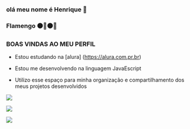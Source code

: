 ### olá meu nome é Henrique 🥇

 ### Flamengo ⚫🔴⚫🔴

### BOAS VINDAS AO MEU PERFIL 
 
- Estou estudando na [alura] (https://alura.com.pr.br)

- Estou me desenvolvendo na linguagem JavaEscript

- Utilizo esse espaço para minha organização e compartilhamento dos meus projetos desenvolvidos
 
![](https://i.giphy.com/media/v1.Y2lkPTc5MGI3NjExeHY5bjFlMHdld3JvcmNoMjN3aGlqbWN4NGRzb3pndHQ1YWNnNTJ2YSZlcD12MV9pbnRlcm5hbF9naWZfYnlfaWQmY3Q9Zw/IU7YhPcG95BIw5EYlk/giphy.gif)

![](https://i.giphy.com/media/v1.Y2lkPTc5MGI3NjExeG1wejExM2RtbGh1M2FieXYxMGRvbm5vcXdmY3cweXVmamJpYzk1cSZlcD12MV9pbnRlcm5hbF9naWZfYnlfaWQmY3Q9Zw/WTC2jb3deS4LMFp8Lz/giphy.gif)

![](https://i.giphy.com/media/v1.Y2lkPTc5MGI3NjExazVyamk2ZzNjazNob2x4aG03dmFhMzJ5MWlseHNuNHl3a3UyYXc3eSZlcD12MV9pbnRlcm5hbF9naWZfYnlfaWQmY3Q9Zw/jsGCBUDPm5jpGxTzWZ/giphy.gif)

